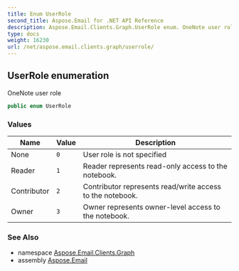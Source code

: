 ```yaml
---
title: Enum UserRole
second_title: Aspose.Email for .NET API Reference
description: Aspose.Email.Clients.Graph.UserRole enum. OneNote user role
type: docs
weight: 16230
url: /net/aspose.email.clients.graph/userrole/
---
```

## UserRole enumeration

OneNote user role

```csharp
public enum UserRole
```

### Values

| Name | Value | Description |
| --- | --- | --- |
| None | `0` | User role is not specified |
| Reader | `1` | Reader represents read-only access to the notebook. |
| Contributor | `2` | Contributor represents read/write access to the notebook. |
| Owner | `3` | Owner represents owner-level access to the notebook. |

### See Also

* namespace [Aspose.Email.Clients.Graph](../../aspose.email.clients.graph/)
* assembly [Aspose.Email](../../)


